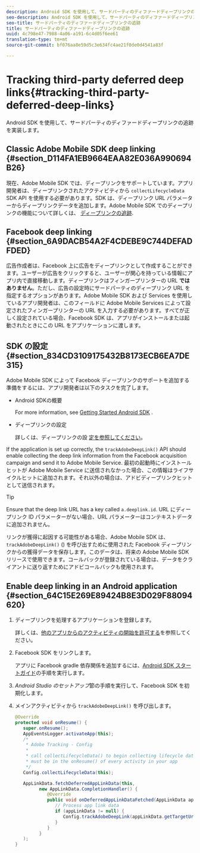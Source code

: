 ```yaml
---
description: Android SDK を使用して、サードパーティのディファードディープリンクの追跡を実装します。
seo-description: Android SDK を使用して、サードパーティのディファードディープリンクの追跡を実装します。
seo-title: サードパーティのディファードディープリンクの追跡
title: サードパーティのディファードディープリンクの追跡
uuid: 4c798e47-7988-4a06-a191-6c4d05f6ee61
translation-type: tm+mt
source-git-commit: bf076aa8e59d5c3e634fc4ae21f0de0d4541a83f

---
```



# Tracking third-party deferred deep links{#tracking-third-party-deferred-deep-links}

Android SDK を使用して、サードパーティのディファードディープリンクの追跡を実装します。

## Classic Adobe Mobile SDK deep linking {#section_D114FA1EB9664EAA82E036A990694B26}

現在、Adobe Mobile SDK では、ディープリンクをサポートしています。アプリ開発者は、ディープリンクされたアクティビティから `collectLifecycleData` SDK API を使用する必要があります。SDK は、ディープリンク URL パラメーターからディープリンクデータを追加します。Adobe Mobile SDK でのディープリンクの機能について詳しくは、 [ディープリンクの追跡](/help/android/acquisition-main/tracking-deep-links/tracking-deep-links.md).

## Facebook deep linking {#section_6A9DACB54A2F4CDEBE9C744DEFADFDED}

広告作成者は、Facebook 上に広告をディープリンクとして作成することができます。ユーザーが広告をクリックすると、ユーザーが関心を持っている情報にアプリ内で直接移動します。ディープリンクはフィンガープリンターの URL **ではありません**。ただし、広告の設定時にサードパーティのディープリンク URL を指定するオプションがあります。Adobe Mobile SDK および Services を使用しているアプリ開発者は、このフィールドに Adobe Mobile Services によって設定されたフィンガープリンターの URL を入力する必要があります。すべてが正しく設定されている場合、Facebook SDK は、アプリがインストールまたは起動されたときにこの URL をアプリケーションに渡します。

## SDK の設定 {#section_834CD3109175432B8173ECB6EA7DE315}

Adobe Mobile SDK によって Facebook ディープリンクのサポートを追加する準備をするには、アプリ開発者は以下のタスクを完了します。

* Android SDKの概要

   For more information, see [Getting Started Android SDK](https://developers.facebook.com/docs/android/getting-started) .

* ディープリンクの設定

   詳しくは、ディープリンクの設 [定を参照してください](https://developers.facebook.com/docs/app-ads/deep-linking#os)。

If the application is set up correctly, the `trackAdobeDeepLink()` API should enable collecting the deep link information from the Facebook acquisition campaign and send it to Adobe Mobile Service. 最初の起動時にインストールヒットが Adobe Mobile Service に送信されなかった場合、この情報はライフサイクルヒットに追加されます。それ以外の場合は、アドビディープリンクヒットとして送信されます。

>[!TIP]
>
>Ensure that the deep link URL has a key called `a.deeplink.id`. URL にディープリンク ID パラメーターがない場合、URL パラメーターはコンテキストデータに追加されません。

リンクが獲得に起因する可能性がある場合、Adobe Mobile SDK は、`trackAdobeDeepLink()` () を呼び出すために使用された Facebook ディープリンクからの獲得データを保存します。このデータは、将来の Adobe Mobile SDK リリースで使用できます。コールバックが登録されている場合は、データをクライアントに送り返すためにアドビコールバックも使用されます。

## Enable deep linking in an Android application {#section_64C15E269E89424B8E3D029F88094620}

1. ディープリンクを処理するアプリケーションを登録します。

   詳しくは、[他のアプリからのアクティビティの開始を許可する](https://developer.android.com/training/basics/intents/filters.html)を参照してください。

1. Facebook SDK をリンクします。

   アプリに Facebook gradle 依存関係を追加するには、[Android SDK スタートガイド](https://developers.facebook.com/docs/android/getting-started)の手順を実行します。

1. *Android Studio のセットアップ*&#x200B;節の手順を実行して、Facebook SDK を初期化します。
1. メインアクティビティから `trackAdobeDeepLink()` を呼び出します。

   ```java
   @Override 
   protected void onResume() { 
      super.onResume(); 
      AppEventsLogger.activateApp(this); 
      /* 
       * Adobe Tracking - Config 
       * 
       * call collectLifecycleData() to begin collecting lifecycle data 
       * must be in the onResume() of every activity in your app 
       */ 
      Config.collectLifecycleData(this);
   
      AppLinkData.fetchDeferredAppLinkData(this, 
            new AppLinkData.CompletionHandler() { 
               @Override 
               public void onDeferredAppLinkDataFetched(AppLinkData appLinkData) { 
                  // Process app link data 
                  if (appLinkData != null) { 
                     Config.trackAdobeDeepLink(appLinkData.getTargetUri()); 
                  } 
               } 
            } 
      ); 
   }
   ```

